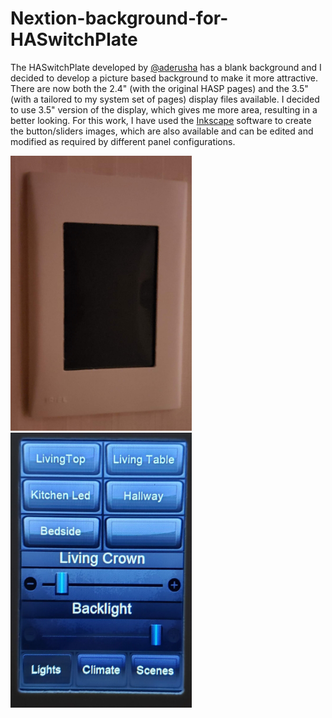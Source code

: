 # Nextion-background-for-HASwitchPlate

The HASwitchPlate developed by [@aderusha](https://github.com/aderusha/HASwitchPlate) has a blank background and I decided to develop a picture based background to make it more attractive. There are now both the 2.4" (with the original HASP pages) and the 3.5" (with a tailored to my system set of pages) display files available. I decided to use 3.5" version of the display, which gives me more area, resulting in a better looking. For this work, I have used the [Inkscape](https://inkscape.org) software to create the button/sliders images, which are also available and can be edited and modified as required by different panel configurations.

<img src="https://github.com/lspaula/Nextion-background-for-HASwitchPlate/blob/master/Photos/20190822_224749.jpg?raw=true" width="290" height="440"> 	<img src="https://github.com/lspaula/Nextion-background-for-HASwitchPlate/blob/master/Photos/20190828_213032.jpg?raw=true" width="290" height="440">

